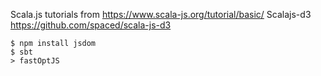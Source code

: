 Scala.js tutorials from https://www.scala-js.org/tutorial/basic/
Scalajs-d3 https://github.com/spaced/scala-js-d3
~~~~
$ npm install jsdom
$ sbt
> fastOptJS
~~~~
